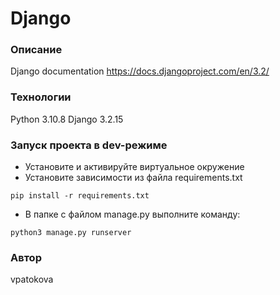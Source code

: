 # Django
### Описание
Django documentation https://docs.djangoproject.com/en/3.2/
### Технологии
Python 3.10.8
Django 3.2.15
### Запуск проекта в dev-режиме
- Установите и активируйте виртуальное окружение
- Установите зависимости из файла requirements.txt
```
pip install -r requirements.txt
``` 
- В папке с файлом manage.py выполните команду:
```
python3 manage.py runserver
```
### Автор
vpatokova